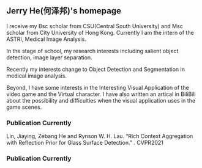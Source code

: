 ## Jerry He(何泽邦)'s homepage

I receive my Bsc scholar from CSU(Central South University) and Msc scholar from City University of Hong Kong. Currently I am the intern of the ASTRI, Medical Image Analysis.


In the stage of school, my research interests including salient object detection, image layer separation. 

Recently my interests change to Object Detection and Segmentation in medical image analysis.

Beyond, I have some interests in the Interesting Visual Application of the video game and the Virtual character. I have also written an artical in BiliBili about the possibility and difficulties when the visual application uses in the game scenes.

### Publication Currently

Lin, Jiaying, Zebang He and Rynson W. H. Lau. “Rich Context Aggregation with Reflection Prior for Glass Surface Detection.” . CVPR2021

### Publication Currently

